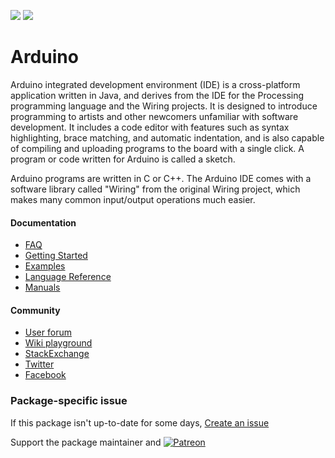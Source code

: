 [![](https://img.shields.io/chocolatey/v/arduino?color=green&label=arduino)](https://chocolatey.org/packages/arduino) [![](https://img.shields.io/chocolatey/dt/arduino)](https://chocolatey.org/packages/arduino)

# Arduino

Arduino integrated development environment (IDE) is a cross-platform application written in Java, and derives from the IDE for the Processing programming language and the Wiring projects. It is designed to introduce programming to artists and other newcomers unfamiliar with software development. It includes a code editor with features such as syntax highlighting, brace matching, and automatic indentation, and is also capable of compiling and uploading programs to the board with a single click. A program or code written for Arduino is called a sketch.

Arduino programs are written in C or C++. The Arduino IDE comes with a software library called "Wiring" from the original Wiring project, which makes many common input/output operations much easier.

#### Documentation
* [FAQ](http://www.arduino.cc/en/Main/FAQ)
* [Getting Started](http://www.arduino.cc/en/Guide/HomePage)
* [Examples](http://www.arduino.cc/en/Tutorial/HomePage)
* [Language Reference](http://www.arduino.cc/en/Reference/HomePage)
* [Manuals](http://playground.arduino.cc/Main/ManualsAndCurriculum)

#### Community
* [User forum](http://arduino.cc/forum/)
* [Wiki playground](http://playground.arduino.cc/)
* [StackExchange](http://arduino.stackexchange.com/)
* [Twitter](https://twitter.com/arduino)
* [Facebook](https://www.facebook.com/official.arduino)

### Package-specific issue
If this package isn't up-to-date for some days, [Create an issue](https://github.com/tunisiano187/Chocolatey-packages/issues/new/choose)

Support the package maintainer and [![Patreon](https://cdn.jsdelivr.net/gh/tunisiano187/Chocolatey-packages@d15c4e19c709e7148588d4523ffc6dd3cd3c7e5e/icons/patreon.png)](https://www.patreon.com/tunisiano)